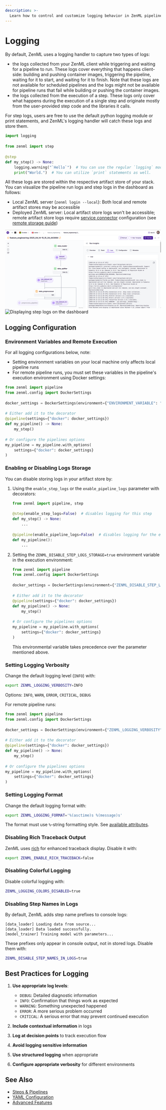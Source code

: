 ```yaml
---
description: >-
  Learn how to control and customize logging behavior in ZenML pipelines.
---
```


# Logging

By default, ZenML uses a logging handler to capture two types of logs:

* the logs collected from your ZenML client while triggering and waiting for a pipeline to run. These logs cover everything that happens client-side: building and pushing container images, triggering the pipeline, waiting for it to start, and waiting for it to finish. Note that these logs are not available for scheduled pipelines and the logs might not be available for pipeline runs that fail while building or pushing the container images.
* the logs collected from the execution of a step. These logs only cover what happens during the execution of a single step and originate mostly from the user-provided step code and the libraries it calls.

For step logs, users are free to use the default python logging module or print statements, and ZenML's logging handler will catch these logs and store them.

```python
import logging

from zenml import step

@step 
def my_step() -> None:
    logging.warning("`Hello`")  # You can use the regular `logging` module.
    print("World.")  # You can utilize `print` statements as well. 
```

All these logs are stored within the respective artifact store of your stack. You can visualize the pipeline run logs and step logs in the dashboard as follows:

* Local ZenML server (`zenml login --local`): Both local and remote artifact stores may be accessible
* Deployed ZenML server: Local artifact store logs won't be accessible; remote artifact store logs require [service connector](https://docs.zenml.io//how-to/infrastructure-deployment/auth-management/service-connectors-guide) configuration (see [remote storage guide](https://docs.zenml.io/user-guides/production-guide/remote-storage))

![Displaying pipeline run logs on the dashboard](../../.gitbook/assets/zenml_pipeline_run_logs.png)
![Displaying step logs on the dashboard](../../.gitbook/assets/zenml_step_logs.png)

## Logging Configuration

### Environment Variables and Remote Execution

For all logging configurations below, note:
- Setting environment variables on your local machine only affects local pipeline runs
- For remote pipeline runs, you must set these variables in the pipeline's execution environment using Docker settings:

```python
from zenml import pipeline
from zenml.config import DockerSettings

docker_settings = DockerSettings(environment={"ENVIRONMENT_VARIABLE": "value"})

# Either add it to the decorator
@pipeline(settings={"docker": docker_settings})
def my_pipeline() -> None:
    my_step()

# Or configure the pipelines options
my_pipeline = my_pipeline.with_options(
    settings={"docker": docker_settings}
)
```

### Enabling or Disabling Logs Storage

You can disable storing logs in your artifact store by:

1. Using the `enable_step_logs` or the `enable_pipeline_logs` parameter with decorators:

    ```python
    from zenml import pipeline, step

    @step(enable_step_logs=False)  # disables logging for this step
    def my_step() -> None:
        ...

    @pipeline(enable_pipeline_logs=False)  # disables logging for the entire pipeline
    def my_pipeline():
        ...
    ```

2. Setting the `ZENML_DISABLE_STEP_LOGS_STORAGE=true` environment variable in the execution environment:

    ```python
    from zenml import pipeline
    from zenml.config import DockerSettings

    docker_settings = DockerSettings(environment={"ZENML_DISABLE_STEP_LOGS_STORAGE": "true"})

    # Either add it to the decorator
    @pipeline(settings={"docker": docker_settings})
    def my_pipeline() -> None:
        my_step()

    # Or configure the pipelines options
    my_pipeline = my_pipeline.with_options(
        settings={"docker": docker_settings}
    )
    ```

    This environmental variable takes precedence over the parameter mentioned above. 

### Setting Logging Verbosity

Change the default logging level (`INFO`) with:

```bash
export ZENML_LOGGING_VERBOSITY=INFO
```

Options: `INFO`, `WARN`, `ERROR`, `CRITICAL`, `DEBUG`

For remote pipeline runs:

```python
from zenml import pipeline
from zenml.config import DockerSettings

docker_settings = DockerSettings(environment={"ZENML_LOGGING_VERBOSITY": "DEBUG"})

# Either add it to the decorator
@pipeline(settings={"docker": docker_settings})
def my_pipeline() -> None:
    my_step()

# Or configure the pipelines options
my_pipeline = my_pipeline.with_options(
    settings={"docker": docker_settings}
)
```

### Setting Logging Format

Change the default logging format with:

```bash
export ZENML_LOGGING_FORMAT='%(asctime)s %(message)s'
```

The format must use `%`-string formatting style. See [available attributes](https://docs.python.org/3/library/logging.html#logrecord-attributes).

### Disabling Rich Traceback Output

ZenML uses [rich](https://rich.readthedocs.io/en/stable/traceback.html) for enhanced traceback display. Disable it with:

```bash
export ZENML_ENABLE_RICH_TRACEBACK=false
```

### Disabling Colorful Logging

Disable colorful logging with:

```bash
ZENML_LOGGING_COLORS_DISABLED=true
```

### Disabling Step Names in Logs

By default, ZenML adds step name prefixes to console logs:

```
[data_loader] Loading data from source...
[data_loader] Data loaded successfully.
[model_trainer] Training model with parameters...
```

These prefixes only appear in console output, not in stored logs. Disable them with:

```bash
ZENML_DISABLE_STEP_NAMES_IN_LOGS=true
```

## Best Practices for Logging

1. **Use appropriate log levels**:
   - `DEBUG`: Detailed diagnostic information
   - `INFO`: Confirmation that things work as expected
   - `WARNING`: Something unexpected happened
   - `ERROR`: A more serious problem occurred
   - `CRITICAL`: A serious error that may prevent continued execution

2. **Include contextual information** in logs
3. **Log at decision points** to track execution flow
4. **Avoid logging sensitive information**
5. **Use structured logging** when appropriate
6. **Configure appropriate verbosity** for different environments

## See Also
- [Steps & Pipelines](./steps_and_pipelines.md)
- [YAML Configuration](./yaml_configuration.md)
- [Advanced Features](./advanced_features.md) 